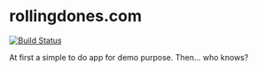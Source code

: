 # rollingdones.com

[![Build Status](https://travis-ci.org/mlybrand/rollingdones.com.svg)](https://travis-ci.org/mlybrand/rollingdones.com)

At first a simple to do app for demo purpose.  Then... who knows?
